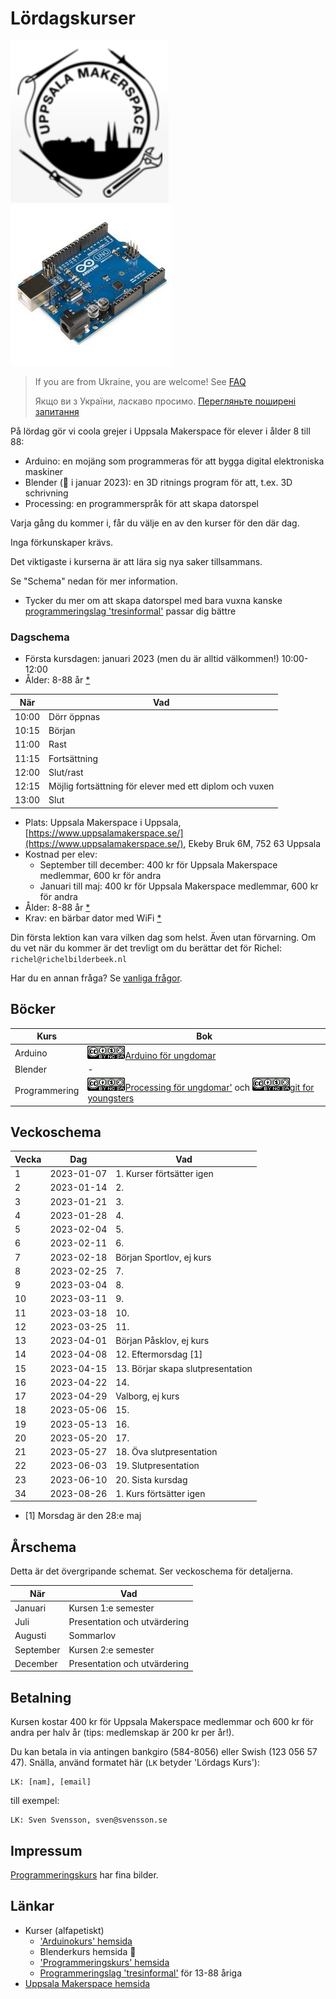 # Lördagskurser

![](pics/uppsala_makerspace_50.png)![](pics/arduino_50.jpg)

> If you are from Ukraine, you are welcome! See [FAQ](faq.md)
>
> Якщо ви з України, ласкаво просимо. [Перегляньте поширені запитання](faq.md)

På lördag gör vi coola grejer i Uppsala Makerspace för elever i ålder 8 till 88:

 * Arduino: en mojäng som programmeras för att bygga digital elektroniska maskiner
 * Blender (:construction: i januar 2023): 
   en 3D ritnings program för att, t.ex. 3D schrivning
 * Processing: en programmerspråk för att skapa datorspel

Varja gång du kommer i, får du välje en av den kurser för den där dag.

Inga förkunskaper krävs.

Det viktigaste i kurserna är att lära sig nya saker tillsammans.

Se "Schema" nedan för mer information.

 * Tycker du mer om att skapa datorspel med bara vuxna
   kanske [programmeringslag 'tresinformal'](https://github.com/tresinformal/game)
   passar dig bättre

### Dagschema

 * Första kursdagen: januari 2023 (men du är alltid välkommen!) 10:00-12:00
 * Ålder: 8-88 år [*](faq.md)

När  |Vad
-----|-------------------------------------------------------
10:00|Dörr öppnas
10:15|Början
11:00|Rast
11:15|Fortsättning
12:00|Slut/rast
12:15|Möjlig fortsättning för elever med ett diplom och vuxen
13:00|Slut

 * Plats: Uppsala Makerspace i Uppsala, [https://www.uppsalamakerspace.se/](https://www.uppsalamakerspace.se/),
   Ekeby Bruk 6M, 752 63 Uppsala
 * Kostnad per elev:
   * September till december: 400 kr för Uppsala Makerspace medlemmar, 600 kr för andra
   * Januari till maj: 400 kr för Uppsala Makerspace medlemmar, 600 kr för andra
 * Ålder: 8-88 år [*](faq.md)
 * Krav: en bärbar dator med WiFi [*](faq.md)

Din första lektion kan vara vilken dag som helst.
Även utan förvarning.
Om du vet när du kommer är det trevligt om du berättar det för Richel: `richel@richelbilderbeek.nl`

Har du en annan fråga? Se [vanliga frågor](faq.md).

## Böcker

Kurs         |Bok
-------------|-------------------------------------------------------------
Arduino      |![](pics/CC-BY-NC-SA.png)[Arduino för ungdomar](https://github.com/richelbilderbeek/arduino_foer_ungdomar) 
Blender      | -
Programmering|![](pics/CC-BY-NC-SA.png)[Processing för ungdomar'](https://github.com/richelbilderbeek/processing_foer_ungdomar) och ![](pics/CC-BY-NC-SA.png)[git for youngsters](https://codeberg.org/richelbilderbeek/git_for_youngsters)

## Veckoschema

Vecka| Dag      |Vad
-----|----------|-------------------------------------
 1   |2023-01-07| 1. Kurser förtsätter igen
 2   |2023-01-14| 2.
 3   |2023-01-21| 3. 
 4   |2023-01-28| 4. 
 5   |2023-02-04| 5. 
 6   |2023-02-11| 6.
 7   |2023-02-18| Början Sportlov, ej kurs 
 8   |2023-02-25| 7.
 9   |2023-03-04| 8.
10   |2023-03-11| 9.
11   |2023-03-18| 10.
12   |2023-03-25| 11.
13   |2023-04-01| Början Påsklov, ej kurs
14   |2023-04-08| 12. Eftermorsdag [1]
15   |2023-04-15| 13. Börjar skapa slutpresentation
16   |2023-04-22| 14. 
17   |2023-04-29| Valborg, ej kurs
18   |2023-05-06| 15.
19   |2023-05-13| 16.
20   |2023-05-20| 17.
21   |2023-05-27| 18. Öva slutpresentation
22   |2023-06-03| 19. Slutpresentation
23   |2023-06-10| 20. Sista kursdag
34   |2023-08-26| 1. Kurs förtsätter igen

 * [1] Morsdag är den 28:e maj

## Årschema

Detta är det övergripande schemat. Ser veckoschema för detaljerna.

När      |Vad
---------|----------------------------
Januari  |Kursen 1:e semester
Juli     |Presentation och utvärdering 
Augusti  |Sommarlov
September|Kursen 2:e semester
December |Presentation och utvärdering

## Betalning

Kursen kostar 400 kr för Uppsala Makerspace medlemmar
och 600 kr för andra per halv år (tips: medlemskap är 200 kr per år!).

Du kan betala in via antingen bankgiro (584-8056) eller Swish (123 056 57 47).
Snälla, använd formatet här (`LK` betyder 'Lördags Kurs'):

```
LK: [nam], [email]
```

till exempel:

```
LK: Sven Svensson, sven@svensson.se
```

## Impressum

[Programmeringskurs](https://github.com/richelbilderbeek/programmeringskurs#impressum)
har fina bilder.

## Länkar

 * Kurser (alfapetiskt)
   * ['Arduinokurs' hemsida](https://github.com/richelbilderbeek/arduinokurs)
   * Blenderkurs hemsida :construction:
   * ['Programmeringskurs' hemsida](https://github.com/richelbilderbeek/programmeringskurs)
   * [Programmeringslag 'tresinformal'](https://github.com/tresinformal/game) för 13-88 åriga
 * [Uppsala Makerspace hemsida](https://www.uppsalamakerspace.se/)
